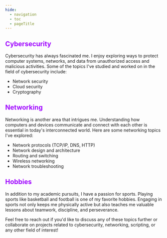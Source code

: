 ```yaml
---
hide:
  - navigation
  - toc
  - pageTitle
---
```

<style>
  .md-typeset h1,
  .md-content__button {
    display: none;
  }
</style>
## <span style="color:#9f00ff">Cybersecurity</span>

Cybersecurity has always fascinated me. I enjoy exploring ways to protect computer systems, networks, and data from unauthorized access and malicious activities. Some of the topics I've studied and worked on in the field of cybersecurity include:

-  Network security 
-  Cloud security
-  Cryptography


## <span style="color:#9f00ff">Networking</span>

Networking is another area that intrigues me. Understanding how computers and devices communicate and connect with each other is essential in today's interconnected world. Here are some networking topics I've explored:

- Network protocols (TCP/IP, DNS, HTTP)
- Network design and architecture
- Routing and switching
- Wireless networking
- Network troubleshooting


## <span style="color:#9f00ff">Hobbies</span>

In addition to my academic pursuits, I have a passion for sports. Playing sports like basketball and football is one of my favorite hobbies. Engaging in sports not only keeps me physically active but also teaches me valuable lessons about teamwork, discipline, and perseverance.

Feel free to reach out if you'd like to discuss any of these topics further or collaborate on projects related to cybersecurity, networking, scripting, or any other field of interest!

